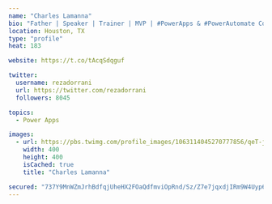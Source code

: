 ```yaml
---
name: "Charles Lamanna"
bio: "Father | Speaker | Trainer | MVP | #PowerApps & #PowerAutomate Community Super User | YouTuber Right-pointing triangle http://youtube.com/c/rezadorrani | Learn - Share - Clockwise rightwards and leftwards open circle arrows"
location: Houston, TX
type: "profile"
heat: 183

website: https://t.co/tAcqSdqguf

twitter:
  username: rezadorrani
  url: https://twitter.com/rezadorrani
  followers: 8045

topics:
  - Power Apps

images:
  - url: https://pbs.twimg.com/profile_images/1063114045270777856/qeT-jpWr_400x400.jpg
    width: 400
    height: 400
    isCached: true
    title: "Charles Lamanna"

secured: "737Y9MnWZmJrhBdfqjUheHX2FOaQdfmviOpRnd/Sz/Z7e7jqxdjIRm9W4Uyp6RvVJ/2DAK0wYtTOwh9vfGAvTNFBze9SGCrD6vF0H1qkF997ipFQ5wBB6LMw1/pgSqdEzYECGWsbUwQ1+hLpRceGVbmhkX3C0LtcR28BDtXZWWbtShgmK4V4Bdmhm/vNdR3yLA6rN4SdD/F1kmZUodesRjlW5OkwOGo2lSzn0nLgHTz3yBEK4aoQMUSitUxyuvKsu3u3TkX7r7Bc0i4a56jopPvx+iI5/ciV6tV8TeYATHC2Ejr3Q/yrnb8ffUleQzVpJDNRW0BdPi0hThCxAADLDzlZfO0GsyJ0G6WcvHMz5Atnih3/sDffcLu/+l2n6bzHx/2DzGMPteRytK0HQJCvpk8P2bRMSANhQlNixwVpAPQ=;SE8BzQcF7lXrCcVAOjJa0A=="
---
```


